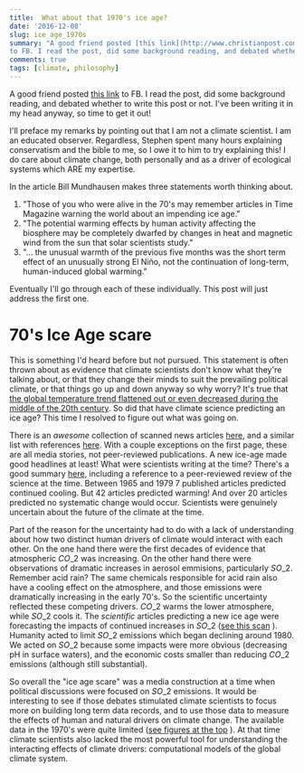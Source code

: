 ```yaml
--- 
title:  What about that 1970's ice age?
date: '2016-12-08'
slug: ice_age_1970s
summary: "A good friend posted [this link](http://www.christianpost.com/news/global-cooling-why-we-need-politics-out-of-climate-change-science-167173/) 
to FB. I read the post, did some background reading, and debated whether to write this post or not. I've been writing it in my head anyway, so time to get it out!"
comments: true
tags: [climate, philosophy] 
---
```


A good friend posted [this link](http://www.christianpost.com/news/global-cooling-why-we-need-politics-out-of-climate-change-science-167173/) 
to FB. I read the post, did some background reading, and debated whether to write this post or not. I've been writing it in my head anyway, so time to get it out!

I'll preface my remarks by pointing out that I am not a climate scientist. I am an educated observer. Regardless, Stephen spent many hours explaining conservatism and the bible to me, so I owe it to him to try explaining this! I do care about climate change, both personally and as a driver of ecological systems which ARE my expertise.

In the article Bill Mundhausen makes three statements worth thinking about.

1. "Those of you who were alive in the 70's may remember articles in Time Magazine warning the world about an impending ice age."
2. "The potential warming effects by human activity affecting the biosphere may be completely dwarfed by changes in heat and magnetic wind from the sun that solar scientists study."
3. "... the unusual warmth of the previous five months was the short term effect of an unusually strong El Niño, not the continuation of long-term, human-induced global warming."

Eventually I'll go through each of these individually. This post will just address the first one.

# 70's Ice Age scare

This is something I'd heard before but not pursued. This statement is often thrown about as evidence that climate scientists don't know what they're talking about, or that they change their minds to suit the prevailing political climate, or that things go up and down anyway so why worry? 
It's true that [the global temperature trend flattened out or even decreased during the middle of the 20th century](http://data.giss.nasa.gov/gistemp/graphs/graph_data/Global_Mean_Estimates_based_on_Land_and_Ocean_Data/graph.png). So did that have climate science predicting an ice age? This time I resolved to figure out what was going on. 

There is an *awesome* collection of scanned news articles [here](https://stevengoddard.wordpress.com/1970s-ice-age-scare/), and a similar list with references [here](http://www.populartechnology.net/2013/02/the-1970s-global-cooling-alarmism.html). With a couple exceptions on the first page, these are all media stories, not peer-reviewed publications. A new ice-age made good headlines at least! What were scientists writing at the time? There's a good summary [here](https://www.skepticalscience.com/ice-age-predictions-in-1970s-intermediate.htm), including a reference to a peer-reviewed review of the science at the time. Between 1965 and 1979 7 published articles predicted continued cooling. But 42 articles predicted warming! And over 20 articles predicted no systematic change would occur. Scientists were genuinely uncertain about the future of the climate at the time. 

Part of the reason for the uncertainty had to do with a lack of understanding about how two distinct human drivers of climate would interact with each other. On the one hand there were the first decades of evidence that atmospheric $CO\_2$ was increasing. On the other hand there were observations of dramatic increases in aerosol emmisions, particularly $SO\_2$. Remember acid rain? The same chemicals responsible for acid rain also have a cooling effect on the atmosphere, and those emissions were dramatically increasing in the early 70's. So the scientific uncertainty reflected these competing drivers. $CO\_2$ warms the lower atmosphere, while $SO\_2$ cools it. The *scientific* articles predicting a new ice age were forecasting the impacts of continued increases in $SO\_2$ ([see this scan](https://stevengoddard.files.wordpress.com/2014/02/screenhunter_127-feb-04-04-44.gif) ). Humanity acted to limit $SO\_2$ emissions which began declining around 1980. We acted on $SO\_2$ because some impacts were more obvious (decreasing pH in surface waters), and the economic costs smaller than reducing $CO\_2$ emissions (although still substantial).

So overall the "ice age scare" was a media construction at a time when political discussions were focused on $SO\_2$ emissions. It would be interesting to see if those debates stimulated climate scientists to focus more on building long term data records, and to use those data to measure the effects of human and natural drivers on climate change. The available data in the 1970's were quite limited ([see figures at the top](https://stevengoddard.wordpress.com/1970s-ice-age-scare/) ). At that time climate scientists also lacked the most powerful tool for understanding the interacting effects of climate drivers: computational models of the global climate system. 
